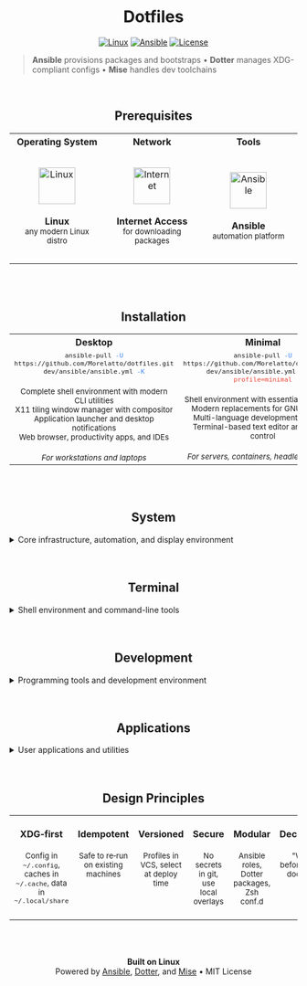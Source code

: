 <div align="center">

#  Dotfiles

[![Linux](https://img.shields.io/badge/Linux-333333?style=flat-square&logo=linux&logoColor=white)](https://www.kernel.org/)
[![Ansible](https://img.shields.io/badge/Ansible-EE0000?style=flat-square&logo=ansible&logoColor=white)](https://www.ansible.com)
[![License](https://img.shields.io/badge/license-MIT-333333?style=flat-square)](LICENSE)

</div>

> **Ansible** provisions packages and bootstraps • **Dotter** manages XDG-compliant configs • **Mise** handles dev toolchains

<br>

<div align="center">

## Prerequisites

<table>
  <tr>
    <th width="33%" align="center">Operating System</th>
    <th width="33%" align="center">Network</th>
    <th width="34%" align="center">Tools</th>
  </tr>
  <tr>
    <td align="center" valign="middle" height="200">
      <img width="64" height="64" alt="Linux" src="https://cdn.simpleicons.org/linux/FFFFFF">
      <br><br>
      <b>Linux</b>
      <br>
      <sub>any modern Linux distro</sub>
    </td>
    <td align="center" valign="middle" height="200">
      <img width="64" height="64" alt="Internet" src="https://cdn.simpleicons.org/curl/073551">
      <br><br>
      <b>Internet Access</b>
      <br>
      <sub>for downloading packages</sub>
    </td>
    <td align="center" valign="middle" height="200">
      <img width="64" height="64" alt="Ansible" src="https://cdn.simpleicons.org/ansible/EE0000">
      <br><br>
      <b>Ansible</b>
      <br>
      <sub>automation platform</sub>
    </td>
  </tr>
</table>

</div>

<br>
<br>

<div align="center">

## Installation

<table width="100%">
  <tr>
    <th width="50%">Desktop</th>
    <th width="50%">Minimal</th>
  </tr>
  <tr>
    <td valign="top" align="center">
      <sub>
      <code>ansible-pull <span style="color:#4285F4">-U</span> https://github.com/Morelatto/dotfiles.git dev/ansible/ansible.yml <span style="color:#4285F4">-K</span></code>
      </sub>
      <br><br>
      <sub>
      Complete shell environment with modern CLI utilities<br>
      X11 tiling window manager with compositor<br>
      Application launcher and desktop notifications<br>
      Web browser, productivity apps, and IDEs
      </sub>
      <br><br>
      <sub><i>For workstations and laptops</i></sub>
    </td>
    <td valign="top" align="center">
      <sub>
      <code>ansible-pull <span style="color:#4285F4">-U</span> https://github.com/Morelatto/dotfiles.git dev/ansible/ansible.yml <span style="color:#4285F4">-K -e</span> <span style="color:#EA4335">profile=minimal</span></code>
      </sub>
      <br><br>
      <sub>
      Shell environment with essential CLI utilities<br>
      Modern replacements for GNU coreutils<br>
      Multi-language development toolchain<br>
      Terminal-based text editor and version control
      </sub>
      <br><br>
      <sub><i>For servers, containers, headless systems</i></sub>
    </td>
  </tr>
</table>

</div>

<br>
<br>

<div align="center">

## System

</div>

<details>
<summary>Core infrastructure, automation, and display environment</summary>

### Core Infrastructure

<table>
  <tr>
    <th width="48">Icon</th>
    <th width="160">Tool</th>
    <th width="200">Purpose</th>
    <th>Details</th>
  </tr>
  <tr>
    <td><img width="28" alt="Linux" src="https://cdn.simpleicons.org/linux/FFFFFF"></td>
    <td><a href="https://www.kernel.org/">Linux</a></td>
    <td>Base operating system</td>
    <td>Pacman parallel downloads configured</td>
  </tr>
  <tr>
    <td><img width="28" alt="Ansible" src="https://cdn.simpleicons.org/ansible"></td>
    <td><a href="https://www.ansible.com">Ansible</a></td>
    <td>Bootstrap and package installation</td>
    <td>Idempotent playbooks, installs ~20 system packages, configures Docker, sets up mise + dotter</td>
  </tr>
  <tr>
    <td><img width="28" alt="Dotter" src="https://cdn.simpleicons.org/rust/CE422B"></td>
    <td><a href="https://github.com/SuperCuber/dotter">Dotter</a></td>
    <td>Symlink‑based config deployment</td>
    <td>2 packages (shell, desktop), pre/post deploy hooks, cache at .dotter/cache.toml</td>
  </tr>
  <tr>
    <td><img width="28" alt="Mise" src="https://cdn.simpleicons.org/rust/CE422B"></td>
    <td><a href="https://mise.jdx.dev">Mise</a></td>
    <td>Polyglot tool/version manager</td>
    <td>53 tools managed: Node, Python 3.12, Go/Bun/Neovim latest, Rust stable, auto-activation via .mise.toml</td>
  </tr>
</table>

### Desktop Environment

<table>
  <tr>
    <th width="48">Icon</th>
    <th width="160">Tool</th>
    <th width="200">Purpose</th>
    <th>Details</th>
  </tr>
  <tr>
    <td><img width="28" alt="X.Org" src="https://cdn.simpleicons.org/xdotorg/F28834"></td>
    <td><a href="https://www.x.org/">X.Org</a></td>
    <td>Display server (X11)</td>
    <td>Arc-Dark GTK theme, 20min screen timeout, DPMS power management</td>
  </tr>
  <tr>
    <td><img width="28" alt="i3" src="https://cdn.simpleicons.org/i3/249ED9"></td>
    <td><a href="https://i3wm.org">i3</a></td>
    <td>Tiling window manager</td>
    <td>Gaps built into upstream i3, Super+Enter (terminal), Super+d (rofi), Super+Tab (workspace nav)</td>
  </tr>
  <tr>
    <td><img width="28" alt="Rofi" src="https://cdn.simpleicons.org/c/A8B9CC"></td>
    <td><a href="https://davatorium.github.io/rofi/">Rofi</a></td>
    <td>Application launcher / window switcher</td>
    <td>Super+d (apps), Super+t (windows), Super+g (workspace groups)</td>
  </tr>
  <tr>
    <td><img width="28" alt="Picom" src="https://cdn.simpleicons.org/c/A8B9CC"></td>
    <td><a href="https://github.com/yshui/picom">picom</a></td>
    <td>Compositor</td>
    <td>Fading enabled, terminal opacity rules</td>
  </tr>
  <tr>
    <td><img width="28" alt="Dunst" src="https://cdn.simpleicons.org/c/A8B9CC"></td>
    <td><a href="https://github.com/dunst-project/dunst">dunst</a></td>
    <td>Notification daemon</td>
    <td>Bottom-right placement, 300px width, monitor 2</td>
  </tr>
  <tr>
    <td><img width="28" alt="i3blocks" src="https://cdn.simpleicons.org/i3/249ED9"></td>
    <td><a href="https://github.com/vivien/i3blocks">i3blocks</a></td>
    <td>Status bar</td>
    <td>EndeavourOS setup with system monitoring modules, FontAwesome icons</td>
  </tr>
  <tr>
    <td><img width="28" alt="i3wsr" src="https://cdn.simpleicons.org/rust/CE422B"></td>
    <td><a href="https://github.com/roosta/i3wsr">i3wsr</a></td>
    <td>Workspace renaming</td>
    <td>Automatic icon-based workspace names using window classes</td>
  </tr>
  <tr>
    <td><img width="28" alt="Feh" src="https://cdn.simpleicons.org/c/A8B9CC"></td>
    <td><a href="https://github.com/derf/feh">feh</a></td>
    <td>Wallpaper manager</td>
    <td>--bg-fill mode, integrated with betterlockscreen</td>
  </tr>
  <tr>
    <td><img width="28" alt="betterlockscreen" src="https://cdn.simpleicons.org/rust/CE422B"></td>
    <td><a href="https://github.com/betterlockscreen/betterlockscreen">betterlockscreen</a></td>
    <td>Screen locker</td>
    <td>JetBrainsMono font, blur effect, 5s timeout, custom colors</td>
  </tr>
  <tr>
    <td><img width="28" alt="gsimplecal" src="https://cdn.simpleicons.org/c/A8B9CC"></td>
    <td><a href="https://github.com/dmedvinsky/gsimplecal">gsimplecal</a></td>
    <td>Calendar widget</td>
    <td>Close on unfocus, positioned at (1680,833), highlight today</td>
  </tr>
</table>

</details>

<br>
<br>

<div align="center">

## Terminal

</div>

<details>
<summary>Shell environment and command-line tools</summary>

### Shell Environment

<table>
  <tr>
    <th width="48">Icon</th>
    <th width="160">Tool</th>
    <th width="200">Purpose</th>
    <th>Details</th>
  </tr>
  <tr>
    <td><img width="28" alt="Zsh" src="https://cdn.simpleicons.org/zsh"></td>
    <td><a href="https://github.com/zsh-users/zsh">Zsh</a></td>
    <td>Primary shell</td>
    <td>Modular config, extensive aliases, smart completion, XDG compliant. Bash as fallback.</td>
  </tr>
  <tr>
    <td><img width="28" alt="XFCE" src="https://cdn.simpleicons.org/xfce/2284F2"></td>
    <td><a href="https://github.com/xfce-mirror/xfce4-terminal">XFCE4 Terminal</a></td>
    <td>Terminal emulator</td>
    <td>Nerd Font support, transparency, custom colorscheme, large scrollback</td>
  </tr>
  <tr>
    <td><img width="28" alt="starship" src="https://cdn.simpleicons.org/starship/DD0B78"></td>
    <td><a href="https://starship.rs"><code>starship</code></a></td>
    <td>Shell prompt</td>
    <td>Git status, command duration, exit codes, language versions (via mise)</td>
  </tr>
  <tr>
    <td><img width="28" alt="atuin" src="https://cdn.simpleicons.org/rust/CE422B"></td>
    <td><a href="https://github.com/atuinsh/atuin"><code>atuin</code></a></td>
    <td>Shell history management</td>
    <td>Fuzzy search, workspace filtering, secrets protection, sync support (via mise)</td>
  </tr>
  <tr>
    <td><img width="28" alt="Ranger" src="https://cdn.simpleicons.org/python/3776AB"></td>
    <td><a href="https://github.com/ranger/ranger"><code>ranger</code></a></td>
    <td>File browser</td>
    <td>Image previews, bulk operations, VCS integration, custom actions</td>
  </tr>
  <tr>
    <td><img width="28" alt="zoxide" src="https://cdn.simpleicons.org/rust/CE422B"></td>
    <td><a href="https://github.com/ajeetdsouza/zoxide"><code>zoxide</code></a></td>
    <td>Smart directory jumping</td>
    <td>Frecency algorithm, fuzzy matching, database import, <code>cd</code> replacement (via mise)</td>
  </tr>
</table>

### Modern CLI Replacements

<table>
  <tr>
    <th width="48">Icon</th>
    <th width="160">Tool</th>
    <th width="200">Purpose</th>
    <th>Details</th>
  </tr>
  <tr>
    <td><img width="28" alt="eza" src="https://cdn.simpleicons.org/rust/CE422B"></td>
    <td><a href="https://github.com/eza-community/eza"><code>eza</code></a></td>
    <td>Modern file listing (replaces <code>ls</code>)</td>
    <td>Icons, git status, tree view, sorting options</td>
  </tr>
  <tr>
    <td><img width="28" alt="bat" src="https://cdn.simpleicons.org/rust/CE422B"></td>
    <td><a href="https://github.com/sharkdp/bat"><code>bat</code></a></td>
    <td>File viewer (replaces <code>cat</code>)</td>
    <td>Syntax highlighting, git integration, line numbers</td>
  </tr>
  <tr>
    <td><img width="28" alt="fd" src="https://cdn.simpleicons.org/rust/CE422B"></td>
    <td><a href="https://github.com/sharkdp/fd"><code>fd</code></a></td>
    <td>Fast file search (replaces <code>find</code>)</td>
    <td>Fast performance, gitignore aware, regex support</td>
  </tr>
  <tr>
    <td><img width="28" alt="ripgrep" src="https://cdn.simpleicons.org/rust/CE422B"></td>
    <td><a href="https://github.com/BurntSushi/ripgrep"><code>ripgrep</code></a></td>
    <td>Text search (replaces <code>grep</code>)</td>
    <td>Recursive by default, parallel search, PCRE2</td>
  </tr>
  <tr>
    <td><img width="28" alt="fzf" src="https://cdn.simpleicons.org/go/00ADD8"></td>
    <td><a href="https://github.com/junegunn/fzf"><code>fzf</code></a></td>
    <td>Fuzzy finder</td>
    <td>Interactive selection, preview window, shell integration (Ctrl‑R history, Ctrl‑T files)</td>
  </tr>
  <tr>
    <td><img width="28" alt="btop" src="https://cdn.simpleicons.org/cplusplus/00599C"></td>
    <td><a href="https://github.com/aristocratos/btop"><code>btop</code></a></td>
    <td>System monitor (replaces <code>htop</code>)</td>
    <td>GPU monitoring, network graphs, mouse support, CPU/mem/disk (GPU info varies by platform/driver)</td>
  </tr>
  <tr>
    <td><img width="28" alt="dust" src="https://cdn.simpleicons.org/rust/CE422B"></td>
    <td><a href="https://github.com/bootandy/dust"><code>dust</code></a></td>
    <td>Disk usage (replaces <code>du</code>)</td>
    <td>Tree visualization, percentage bars, fast scanning</td>
  </tr>
  <tr>
    <td><img width="28" alt="sd" src="https://cdn.simpleicons.org/rust/CE422B"></td>
    <td><a href="https://github.com/chmln/sd"><code>sd</code></a></td>
    <td>Find & replace (replaces <code>sed</code>)</td>
    <td>Intuitive syntax, literal strings, preview mode</td>
  </tr>
  <tr>
    <td><img width="28" alt="delta" src="https://cdn.simpleicons.org/rust/CE422B"></td>
    <td><a href="https://github.com/dandavison/delta"><code>delta</code></a></td>
    <td>Git diff viewer</td>
    <td>Syntax highlighting, side-by-side view, word-level diff, Dracula theme</td>
  </tr>
  <tr>
    <td><img width="28" alt="jq" src="https://cdn.simpleicons.org/c/A8B9CC"></td>
    <td><a href="https://github.com/jqlang/jq"><code>jq</code></a></td>
    <td>JSON processor</td>
    <td>Query language, streaming, transformations</td>
  </tr>
  <tr>
    <td><img width="28" alt="yq" src="https://cdn.simpleicons.org/go/00ADD8"></td>
    <td><a href="https://github.com/mikefarah/yq"><code>yq</code></a></td>
    <td>YAML processor</td>
    <td>Multiple formats, in-place editing, path expressions</td>
  </tr>
  <tr>
    <td><img width="28" alt="hyperfine" src="https://cdn.simpleicons.org/rust/CE422B"></td>
    <td><a href="https://github.com/sharkdp/hyperfine"><code>hyperfine</code></a></td>
    <td>Benchmarking (replaces <code>time</code>)</td>
    <td>Statistical analysis, warmup runs, export formats</td>
  </tr>
  <tr>
    <td><img width="28" alt="tokei" src="https://cdn.simpleicons.org/rust/CE422B"></td>
    <td><a href="https://github.com/XAMPPRocky/tokei"><code>tokei</code></a></td>
    <td>Code statistics (replaces <code>cloc</code>)</td>
    <td>Language detection, fast counting, exclude patterns</td>
  </tr>
</table>

</details>

<br>
<br>

<div align="center">

## Development

</div>

<details>
<summary>Programming tools and development environment</summary>

### Language Runtimes

<table>
  <tr>
    <th width="48">Icon</th>
    <th width="160">Tool</th>
    <th width="200">Purpose</th>
    <th>Details</th>
  </tr>
  <tr>
    <td><img width="28" alt="Node.js" src="https://cdn.simpleicons.org/nodedotjs/339933"></td>
    <td><a href="https://github.com/nodejs/node">Node.js</a></td>
    <td>JavaScript runtime</td>
    <td>LTS channel, project‑local versions, global tooling via <code>npm</code> or <code>pnpm</code> (via mise)</td>
  </tr>
  <tr>
    <td><img width="28" alt="Python" src="https://cdn.simpleicons.org/python/3776AB"></td>
    <td><a href="https://github.com/python/cpython">Python</a></td>
    <td>Python runtime</td>
    <td>3.x channel, <code>pipx</code> for isolated CLI packages (via mise)</td>
  </tr>
  <tr>
    <td><img width="28" alt="Go" src="https://cdn.simpleicons.org/go/00ADD8"></td>
    <td><a href="https://github.com/golang/go">Go</a></td>
    <td>Go runtime</td>
    <td>Latest channel, cache in XDG paths, <code>GOBIN</code> to <code>~/.local/bin</code> (via mise)</td>
  </tr>
  <tr>
    <td><img width="28" alt="Rust" src="https://cdn.simpleicons.org/rust/CE422B"></td>
    <td><a href="https://github.com/rust-lang/rust">Rust</a></td>
    <td>Rust toolchain</td>
    <td>Stable channel, bins in <code>~/.local/bin</code> via mise shims (via mise)</td>
  </tr>
  <tr>
    <td><img width="28" alt="Bun" src="https://cdn.simpleicons.org/bun/000000"></td>
    <td><a href="https://github.com/oven-sh/bun">Bun</a></td>
    <td>JavaScript runtime / bundler</td>
    <td>Latest channel, XDG-compliant paths, global bin in ~/.local/bin, 60s test timeout (via mise)</td>
  </tr>
</table>

### Editors & IDEs

<table>
  <tr>
    <th width="48">Icon</th>
    <th width="160">Tool</th>
    <th width="200">Purpose</th>
    <th>Details</th>
  </tr>
  <tr>
    <td><img width="28" alt="Neovim" src="https://cdn.simpleicons.org/neovim/57A143"></td>
    <td><a href="https://github.com/AstroNvim/AstroNvim">AstroNvim</a></td>
    <td>Terminal text editor</td>
    <td>47 plugins, LSP/DAP, Git integration, fuzzy finder, file explorer, terminal (Neovim v5+)</td>
  </tr>
  <tr>
    <td><img width="28" alt="Sublime Text" src="https://cdn.simpleicons.org/sublimetext/FF9800"></td>
    <td><a href="https://www.sublimetext.com/">Sublime Text</a></td>
    <td>GUI text editor</td>
    <td>Mariana theme, save on focus lost, auto-find in selection, opinionated defaults</td>
  </tr>
  <tr>
    <td><img width="28" alt="PyCharm" src="https://cdn.simpleicons.org/pycharm/000000"></td>
    <td><a href="https://www.jetbrains.com/pycharm/">PyCharm</a></td>
    <td>Python IDE</td>
    <td>4GB heap, OpenGL acceleration, custom VM options, IDE profile tweaks</td>
  </tr>
</table>

### Version Control

<table>
  <tr>
    <th width="48">Icon</th>
    <th width="160">Tool</th>
    <th width="200">Purpose</th>
    <th>Details</th>
  </tr>
  <tr>
    <td><img width="28" alt="Git" src="https://cdn.simpleicons.org/git/F05032"></td>
    <td><a href="https://github.com/git/git">Git</a></td>
    <td>Version control system</td>
    <td>Delta integration for diffs, Dracula theme, side-by-side, line numbers</td>
  </tr>
  <tr>
    <td><img width="28" alt="lazygit" src="https://cdn.simpleicons.org/go/00ADD8"></td>
    <td><a href="https://github.com/jesseduffield/lazygit"><code>lazygit</code></a></td>
    <td>Git TUI</td>
    <td><code>lg</code> alias, cherry-pick, interactive rebase (via mise)</td>
  </tr>
  <tr>
    <td><img width="28" alt="GitHub" src="https://cdn.simpleicons.org/github/181717"></td>
    <td><a href="https://github.com/cli/cli"><code>gh</code></a></td>
    <td>GitHub CLI</td>
    <td>PR creation, issue management, workflow runs (via mise)</td>
  </tr>
  <tr>
    <td><img width="28" alt="GitLab" src="https://cdn.simpleicons.org/gitlab/FC6D26"></td>
    <td><a href="https://github.com/profclems/glab"><code>glab</code></a></td>
    <td>GitLab CLI</td>
    <td>MR management, CI/CD pipelines, project ops (via mise)</td>
  </tr>
</table>

### Containers & Orchestration

<table>
  <tr>
    <th width="48">Icon</th>
    <th width="160">Tool</th>
    <th width="200">Purpose</th>
    <th>Details</th>
  </tr>
  <tr>
    <td><img width="28" alt="Docker" src="https://cdn.simpleicons.org/docker/2496ED"></td>
    <td><a href="https://github.com/docker/docker-ce">Docker</a></td>
    <td>Container runtime</td>
    <td>BuildKit enabled, 10GB cache, log rotation, metrics on :9323</td>
  </tr>
  <tr>
    <td><img width="28" alt="Docker Compose" src="https://cdn.simpleicons.org/docker/2496ED"></td>
    <td><a href="https://github.com/docker/compose">Docker Compose</a></td>
    <td>Multi-container orchestration</td>
    <td>Declarative service definitions, integrated with Docker CLI</td>
  </tr>
  <tr>
    <td><img width="28" alt="lazydocker" src="https://cdn.simpleicons.org/go/00ADD8"></td>
    <td><a href="https://github.com/jesseduffield/lazydocker"><code>lazydocker</code></a></td>
    <td>Docker TUI</td>
    <td><code>lzd</code> alias, container logs, resource graphs (via mise)</td>
  </tr>
  <tr>
    <td><img width="28" alt="Kubernetes" src="https://cdn.simpleicons.org/kubernetes/326CE5"></td>
    <td><a href="https://kubernetes.io/"><code>kubectl</code></a></td>
    <td>Kubernetes CLI</td>
    <td>CLI with contexts in <code>~/.kube/config</code> (via mise)</td>
  </tr>
  <tr>
    <td><img width="28" alt="k9s" src="https://cdn.simpleicons.org/kubernetes/326CE5"></td>
    <td><a href="https://k9scli.io/"><code>k9s</code></a></td>
    <td>Kubernetes TUI</td>
    <td>TUI for cluster ops (via mise)</td>
  </tr>
  <tr>
    <td><img width="28" alt="Helm" src="https://cdn.simpleicons.org/helm/0F1689"></td>
    <td><a href="https://helm.sh/"><code>helm</code></a></td>
    <td>Kubernetes package manager</td>
    <td>Charts and releases (via mise)</td>
  </tr>
</table>

### Development Utilities

<table>
  <tr>
    <th width="48">Icon</th>
    <th width="160">Tool</th>
    <th width="200">Purpose</th>
    <th>Details</th>
  </tr>
  <tr>
    <td><img width="28" alt="Claude" src="https://cdn.simpleicons.org/anthropic/181818"></td>
    <td><a href="https://claude.ai/">Claude Code</a></td>
    <td>AI coding assistant</td>
    <td>Custom hooks, OTLP telemetry, 15min bash timeout</td>
  </tr>
  <tr>
    <td><img width="28" alt="Glow" src="https://cdn.simpleicons.org/go/00ADD8"></td>
    <td><a href="https://github.com/charmbracelet/glow"><code>glow</code></a></td>
    <td>Markdown viewer</td>
    <td>Render in terminal, paging, local/remote files (via mise)</td>
  </tr>
  <tr>
    <td><img width="28" alt="Just" src="https://cdn.simpleicons.org/rust/CE422B"></td>
    <td><a href="https://github.com/casey/just"><code>just</code></a></td>
    <td>Task runner</td>
    <td>Justfile recipes, parameters, dependencies (via mise)</td>
  </tr>
  <tr>
    <td><img width="28" alt="watchexec" src="https://cdn.simpleicons.org/rust/CE422B"></td>
    <td><a href="https://github.com/watchexec/watchexec"><code>watchexec</code></a></td>
    <td>File watcher</td>
    <td>Auto-restart, debouncing, ignore patterns (via mise)</td>
  </tr>
  <tr>
    <td><img width="28" alt="direnv" src="https://cdn.simpleicons.org/go/00ADD8"></td>
    <td><a href="https://github.com/direnv/direnv"><code>direnv</code></a></td>
    <td>Environment manager</td>
    <td>.envrc files, automatic load/unload (via mise)</td>
  </tr>
  <tr>
    <td><img width="28" alt="bottom" src="https://cdn.simpleicons.org/rust/CE422B"></td>
    <td><a href="https://github.com/ClementTsang/bottom"><code>bottom</code></a></td>
    <td>System monitor</td>
    <td><code>btm</code> command, process tree, disk I/O (via mise)</td>
  </tr>
</table>

</details>

<br>
<br>

<div align="center">

## Applications

</div>

<details>
<summary>User applications and utilities</summary>

### User Applications

<table>
  <tr>
    <th width="48">Icon</th>
    <th width="160">Tool</th>
    <th width="200">Purpose</th>
    <th>Details</th>
  </tr>
  <tr>
    <td><img width="28" alt="Firefox" src="https://cdn.simpleicons.org/firefoxbrowser/FF7139"></td>
    <td><a href="https://github.com/mozilla/gecko-dev">Firefox</a></td>
    <td>Web browser</td>
    <td>arkenfox user.js, Tree Style Tab, uBlock Origin</td>
  </tr>
  <tr>
    <td><img width="28" alt="Obsidian" src="https://cdn.simpleicons.org/obsidian/7C3AED"></td>
    <td><a href="https://obsidian.md/">Obsidian</a></td>
    <td>Note taking & knowledge management</td>
    <td>8 plugins: Dataview, Excalidraw, Canvas, Task Progress, Heatmap Calendar</td>
  </tr>
  <tr>
    <td><img width="28" alt="Kalu" src="https://cdn.simpleicons.org/linux/FCC624"></td>
    <td><a href="https://github.com/jjk-jacky/kalu">Kalu</a></td>
    <td>Update notifier</td>
    <td>120min interval, package update checks</td>
  </tr>
  <tr>
    <td><img width="28" alt="yay" src="https://cdn.simpleicons.org/linux/FCC624"></td>
    <td><a href="https://github.com/Jguer/yay">yay</a></td>
    <td>Package helper</td>
    <td>Community package management, pacman wrapper</td>
  </tr>
</table>

</details>

<br>
<br>

<div align="center">

## Design Principles

</div>

<table width="100%">
<tr>
<td align="center" valign="top" width="16.66%">
<br>
<strong>XDG‑first</strong>
<br><br>
<sub>Config in <code>~/.config</code>, caches in <code>~/.cache</code>, data in <code>~/.local/share</code></sub>
<br><br>
</td>
<td align="center" valign="top" width="16.66%">
<br>
<strong>Idempotent</strong>
<br><br>
<sub>Safe to re‑run on existing machines</sub>
<br><br>
</td>
<td align="center" valign="top" width="16.66%">
<br>
<strong>Versioned</strong>
<br><br>
<sub>Profiles in VCS, select at deploy time</sub>
<br><br>
</td>
<td align="center" valign="top" width="16.66%">
<br>
<strong>Secure</strong>
<br><br>
<sub>No secrets in git, use local overlays</sub>
<br><br>
</td>
<td align="center" valign="top" width="16.66%">
<br>
<strong>Modular</strong>
<br><br>
<sub>Ansible roles, Dotter packages, Zsh conf.d</sub>
<br><br>
</td>
<td align="center" valign="top" width="16.66%">
<br>
<strong>Declarative</strong>
<br><br>
<sub>"What" before "how", document why</sub>
<br><br>
</td>
</tr>
</table>

</div>

<br>

<div align="center">

<br>

**Built on Linux**<br>
Powered by <a href="https://www.ansible.com">Ansible</a>, <a href="https://github.com/SuperCuber/dotter">Dotter</a>, and <a href="https://mise.jdx.dev">Mise</a> • MIT License

</div>

<!-- Reference Links -->
[1]: https://mise.jdx.dev
[2]: https://github.com/SuperCuber/dotter
[3]: https://github.com/i3/i3
[4]: https://github.com/davatorium/rofi
[5]: https://observablehq.com/@gampleman/simple-icons-slug-checker
[6]: https://specifications.freedesktop.org/basedir-spec/basedir-spec-latest.html
